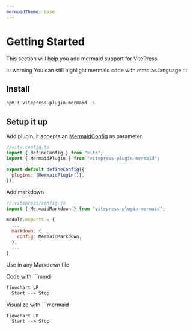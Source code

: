 ```yaml
---
mermaidTheme: base
---
```


# Getting Started

This section will help you add mermaid support for VitePress.

::: warning
You can still highlight mermaid code with mmd as language
:::

## Install

```bash
npm i vitepress-plugin-mermaid -s
```

## Setup it up

Add plugin, it accepts an [MermaidConfig](https://mermaid-js.github.io/mermaid/#/Setup) as parameter.

```js
//vite.config.ts
import { defineConfig } from "vite";
import { MermaidPlugin } from "vitepress-plugin-mermaid";

export default defineConfig({
  plugins: [MermaidPlugin()],
});
```

Add markdown

```js
//.vitepress/config.js
import { MermaidMarkdown } from "vitepress-plugin-mermaid";

module.exports = {
  ...
  markdown: {
    config: MermaidMarkdown,
  },
  ...
}
```

Use in any Markdown file

Code with ```mmd

```mmd
flowchart LR
  Start --> Stop
```

Visualize with ```mermaid

```mermaid
flowchart LR
  Start --> Stop
```
